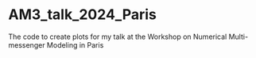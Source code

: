 # AM3_talk_2024_Paris
The code to create plots for my talk at the Workshop on Numerical Multi-messenger Modeling in Paris
